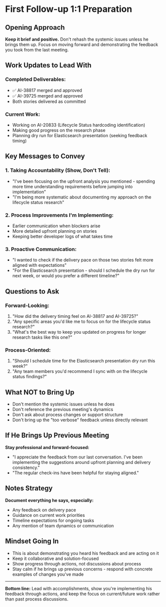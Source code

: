 # First Follow-up 1:1 Preparation

## Opening Approach

**Keep it brief and positive.** Don't rehash the systemic issues unless he brings them up. Focus on moving forward and demonstrating the feedback you took from the last meeting.

## Work Updates to Lead With

### **Completed Deliverables:**

- ✅ AI-38817 merged and approved
- ✅ AI-39725 merged and approved
- Both stories delivered as committed

### **Current Work:**

- Working on AI-20833 (Lifecycle Status hardcoding identification)
- Making good progress on the research phase
- Planning dry run for Elasticsearch presentation (seeking feedback timing)

## Key Messages to Convey

### **1. Taking Accountability (Show, Don't Tell):**

- "I've been focusing on the upfront analysis you mentioned - spending more time understanding requirements before jumping into implementation"
- "I'm being more systematic about documenting my approach on the lifecycle status research"

### **2. Process Improvements I'm Implementing:**

- Earlier communication when blockers arise
- More detailed upfront planning on stories
- Keeping better developer logs of what takes time

### **3. Proactive Communication:**

- "I wanted to check if the delivery pace on those two stories felt more aligned with expectations"
- "For the Elasticsearch presentation - should I schedule the dry run for next week, or would you prefer a different timeline?"

## Questions to Ask

### **Forward-Looking:**

1. "How did the delivery timing feel on AI-38817 and AI-39725?"
2. "Any specific areas you'd like me to focus on for the lifecycle status research?"
3. "What's the best way to keep you updated on progress for longer research tasks like this one?"

### **Process-Oriented:**

1. "Should I schedule time for the Elasticsearch presentation dry run this week?"
2. "Any team members you'd recommend I sync with on the lifecycle status findings?"

## What NOT to Bring Up

- Don't mention the systemic issues unless he does
- Don't reference the previous meeting's dynamics
- Don't ask about process changes or support structure
- Don't bring up the "too verbose" feedback unless directly relevant

## If He Brings Up Previous Meeting

**Stay professional and forward-focused:**

- "I appreciate the feedback from our last conversation. I've been implementing the suggestions around upfront planning and delivery consistency."
- "The regular check-ins have been helpful for staying aligned."

## Notes Strategy

**Document everything he says, especially:**

- Any feedback on delivery pace
- Guidance on current work priorities
- Timeline expectations for ongoing tasks
- Any mention of team dynamics or communication

## Mindset Going In

- This is about demonstrating you heard his feedback and are acting on it
- Keep it collaborative and solution-focused
- Show progress through actions, not discussions about process
- Stay calm if he brings up previous concerns - respond with concrete examples of changes you've made

---

**Bottom line:** Lead with accomplishments, show you're implementing his feedback through actions, and keep the focus on current/future work rather than past process discussions.